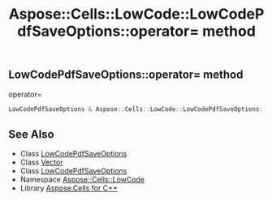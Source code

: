 ﻿---
title: Aspose::Cells::LowCode::LowCodePdfSaveOptions::operator= method
linktitle: operator=
second_title: Aspose.Cells for C++ API Reference
description: 'Aspose::Cells::LowCode::LowCodePdfSaveOptions::operator= method. operator= in C++.'
type: docs
weight: 300
url: /cpp/aspose.cells.lowcode/lowcodepdfsaveoptions/operator_asm/
---
## LowCodePdfSaveOptions::operator= method


operator=

```cpp
LowCodePdfSaveOptions & Aspose::Cells::LowCode::LowCodePdfSaveOptions::operator=(const LowCodePdfSaveOptions &src)
```

## See Also

* Class [LowCodePdfSaveOptions](../)
* Class [Vector](../../../aspose.cells/vector/)
* Class [LowCodePdfSaveOptions](../)
* Namespace [Aspose::Cells::LowCode](../../)
* Library [Aspose.Cells for C++](../../../)
